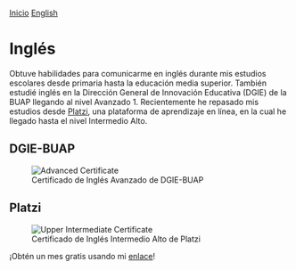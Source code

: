 [Inicio](indexesp.md)
[English](english.md)
# Inglés

Obtuve habilidades para comunicarme en inglés durante mis estudios escolares desde primaria hasta la educación media superior. También estudié inglés en la Dirección General de Innovación Educativa (DGIE) de la BUAP llegando al nivel Avanzado 1. Recientemente he repasado mis estudios desde [Platzi](platziesp.md), una plataforma de aprendizaje en línea, en la cual he llegado hasta el nivel Intermedio Alto.

## DGIE-BUAP

<figure>
  <img
  src="https://imgur.com/TPKQDsU.jpg"
  alt="Advanced Certificate">
  <figcaption>Certificado de Inglés Avanzado de DGIE-BUAP</figcaption>
</figure>

## Platzi

<figure>
  <img
  src="https://imgur.com/nXPuGl6.jpg"
  alt="Upper Intermediate Certificate">
  <figcaption>Certificado de Inglés Intermedio Alto de Platzi</figcaption>
</figure>

¡Obtén un mes gratis usando mi [enlace](https://platzi.com/r/davidsilvaa/)!